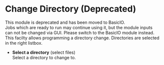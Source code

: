 # Change Directory (Deprecated)  
This module is deprecated and has been moved to BasicIO.   
Jobs which are ready to run may continue using it, but the module inputs can not be changed via GUI. Please switch to the BasicIO module instead.   
This facilty allows programming a directory change. Directories are selected in the right listbox.   

* **Select a directory** (select files)  
Select a directory to change to.   
